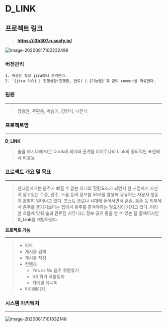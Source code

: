# D_LINK

## 프로젝트 링크

> **https://i3b307.p.ssafy.io/**

![image-20200817102232499](참고자료/image-20200817102232499.png)

### 버전관리

```
1. 이슈는 항상 jira에서 관리한다.
2. '{jira 이슈} | 진행상황(진행중, 완료) | {기능명}'과 같이 commit을 작성한다.
```



### 팀원

---

> 정용원, 주환동, 박슬기, 강민석, 나진석



### 프로젝트명

-----

**D_LINK**

> 술을 마시다에 따온 Drink의 의미와 관계를 이어주다의 Link의 중의적인 표현에서 비롯됨



### 프로젝트  개요 및 목표

---

> 현대인에게는 음주가 빠질 수 없는 하나의 힐링요소가 되면서 현 시점에서 자신이 알고있는 주종, 안주, 소품 등의 정보를 SNS를 활용해 공유하는 사용자 행동이 활발히 일어나고 있다.  포스트 코로나 시대에 들어서면서 혼술, 홈술 등 외부에서 음주를 즐기기보다는 집에서 음주를 즐겨야하는 필요성이 커지고 있다. 이러한 흐름에 맞춰 술과 관련된 커뮤니티, 정보 공유 등을 할 수 있는 웹 홈페이지인 **D_Link**를 개발하였다.



**프로젝트 기능**

---

> - 피드
> - 게시물 검색
> - 게시물 작성
> - 컨텐츠
>   - Yes or No 음주 취향찾기
>   - VS 뭐가 국룰일까
>   - 칵테일 레시피
> - 마이페이지

 

### 시스템 아키텍처

---

![image-20200817101832148](참고자료/image-20200817101832148.png)



